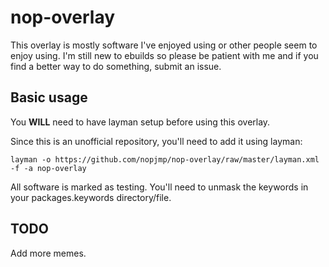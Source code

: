 # nop-overlay

This overlay is mostly software I've enjoyed using or other people seem to enjoy using. I'm still new to ebuilds so please be patient with me and if you find a better way to do something, submit an issue.

## Basic usage

You **WILL** need to have layman setup before using this overlay.

Since this is an unofficial repository, you'll need to add it using layman:

```
layman -o https://github.com/nopjmp/nop-overlay/raw/master/layman.xml -f -a nop-overlay
```

All software is marked as testing. You'll need to unmask the keywords in your packages.keywords directory/file.

## TODO

Add more memes.
